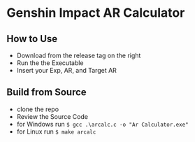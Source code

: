 # Genshin Impact AR Calculator

## How to Use
- Download from the release tag on the right
- Run the the Executable
- Insert your Exp, AR, and Target AR

## Build from Source
- clone the repo
- Review the Source Code
- for Windows run `$ gcc .\arcalc.c -o "Ar Calculator.exe"`
- for Linux run   `$ make arcalc`
